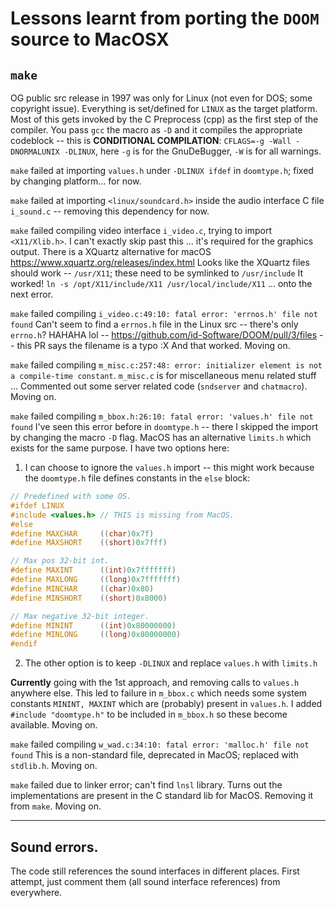 # Lessons learnt from porting the `DOOM` source to MacOSX

## `make`
OG public src release in 1997 was only for Linux (not even for DOS; some copyright issue).
Everything is set/defined for `LINUX` as the target platform.
Most of this gets invoked by the C Preprocess (cpp) as the first step of the compiler.
You pass `gcc` the macro as `-D` and it compiles the appropriate codeblock -- this is **CONDITIONAL COMPILATION**:
`CFLAGS=-g -Wall -DNORMALUNIX -DLINUX`, here `-g` is for the GnuDeBugger, `-W` is for all warnings.

`make` failed at importing `values.h` under `-DLINUX ifdef` in `doomtype.h`; fixed by changing platform... for now.

`make` failed at importing `<linux/soundcard.h>` inside the audio interface C file `i_sound.c` -- removing this dependency for now.

`make` failed compiling video interface `i_video.c`, trying to import `<X11/Xlib.h>`. 
I can't exactly skip past this ... it's required for the graphics output.
There is a XQuartz alternative for macOS <https://www.xquartz.org/releases/index.html>
Looks like the XQuartz files should work -- `/usr/X11`; these need to be symlinked to `/usr/include`
It worked! `ln -s /opt/X11/include/X11 /usr/local/include/X11` ... onto the next error.

`make` failed compiling `i_video.c:49:10: fatal error: 'errnos.h' file not found`
Can't seem to find a `errnos.h` file in the Linux src -- there's only `errno.h`?
HAHAHA lol -- <https://github.com/id-Software/DOOM/pull/3/files> -- this PR says the filename is a typo :X
And that worked. Moving on.

`make` failed compiling `m_misc.c:257:48: error: initializer element is not a compile-time constant`.
`m_misc.c` is for miscellaneous menu related stuff ...
Commented out some server related code (`sndserver` and `chatmacro`). Moving on.

`make` failed compiling `m_bbox.h:26:10: fatal error: 'values.h' file not found`
I've seen this error before in `doomtype.h` -- there I skipped the import by changing the macro `-D` flag.
MacOS has an alternative `limits.h` which exists for the same purpose.
I have two options here:

1) I can choose to ignore the `values.h` import -- this might work because the `doomtype.h` file
defines constants in the `else` block:
```C
// Predefined with some OS.
#ifdef LINUX
#include <values.h> // THIS is missing from MacOS.
#else
#define MAXCHAR		((char)0x7f)
#define MAXSHORT	((short)0x7fff)

// Max pos 32-bit int.
#define MAXINT		((int)0x7fffffff)	
#define MAXLONG		((long)0x7fffffff)
#define MINCHAR		((char)0x80)
#define MINSHORT	((short)0x8000)

// Max negative 32-bit integer.
#define MININT		((int)0x80000000)	
#define MINLONG		((long)0x80000000)
#endif
```
2) The other option is to keep `-DLINUX` and replace `values.h` with `limits.h`

**Currently** going with the 1st approach, and removing calls to `values.h` anywhere else.
This led to failure in `m_bbox.c` which needs some system constants `MININT, MAXINT` which are (probably)
present in `values.h`. 
I added `#include "doomtype.h"` to be included in `m_bbox.h` so these become available.
Moving on.

`make` failed compiling `w_wad.c:34:10: fatal error: 'malloc.h' file not found`
This is a non-standard file, deprecated in MacOS; replaced with `stdlib.h`. Moving on.

`make` failed due to linker error; can't find `lnsl` library.
Turns out the implementations are present in the C standard lib for MacOS. Removing it from `make`.
Moving on.

---

## Sound errors.
The code still references the sound interfaces in different places.
First attempt, just comment them (all sound interface references) from everywhere.
